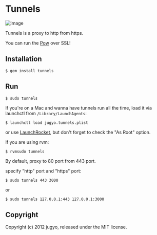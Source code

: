 Tunnels
=======

![image](http://i.imgur.com/Ej5dz.png)

Tunnels is a proxy to http from https.

You can run the [Pow](http://pow.cx/) over SSL!

Installation
------------

    $ gem install tunnels

Run
---

    $ sudo tunnels
    
If you're on a Mac and wanna have tunnels run all the time, load it via launchctl from `/Library/LaunchAgents`:

    $ launchctl load jugyo.tunnels.plist
   
or use [LaunchRocket](https://github.com/jimbojsb/launchrocket), but don't forget to check the "As Root" option.

If you are using rvm:

    $ rvmsudo tunnels

By default, proxy to 80 port from 443 port.

specify "http" port and "https" port:

    $ sudo tunnels 443 3000

or

    $ sudo tunnels 127.0.0.1:443 127.0.0.1:3000

Copyright
---------

Copyright (c) 2012 jugyo, released under the MIT license.